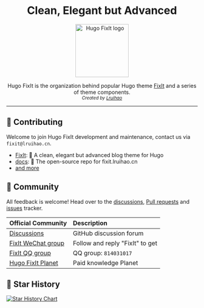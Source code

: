 <h1 align="center">Clean, Elegant but Advanced</h1>

<p align="center">
  <a href="https://fixit.lruihao.cn/documentation/getting-started/quick-start/">
    <img src="https://avatars.githubusercontent.com/u/110414864?s=200&v=4" alt="Hugo FixIt logo" width="140" />
  </a>
</p>

<p align="center">
  Hugo FixIt is the organization behind popular Hugo theme <a href="https://github.com/hugo-fixit/FixIt">FixIt</a> and a series of theme components.<br>
  <em><sub>Created by <a href="https://github.com/Lruihao">Lruihao</a></sub></em>
</p>

---

## 🫶 Contributing

Welcome to join Hugo FixIt development and maintenance, contact us via `fixit@lruihao.cn`.

- [FixIt](https://github.com/hugo-fixit/FixIt): 🔧 A clean, elegant but advanced blog theme for Hugo
- [docs](https://github.com/hugo-fixit/docs): 📄 The open-source repo for fixit.lruihao.cn
- [and more](https://github.com/orgs/hugo-fixit/repositories)

## 💬 Community

All feedback is welcome! Head over to the [discussions][discussions], [Pull requests][pulls] and [issues][issues] tracker.

| Official Community          | Description                     |
| :-------------------------- | :------------------------------ |
| [Discussions][discussions]  | GitHub discussion forum         |
| [FixIt WeChat group][wx-mp] | Follow and reply "FixIt" to get |
| [FixIt QQ group][qq-group]  | QQ group: `814031017`           |
| [Hugo FixIt Planet][zsxq]   | Paid knowledge Planet           |

[discussions]: https://github.com/orgs/hugo-fixit/discussions
[pulls]: https://github.com/hugo-fixit/FixIt/pulls
[issues]: https://github.com/hugo-fixit/FixIt/issues
[qq-group]: https://qm.qq.com/cgi-bin/qm/qr?k=awbwdTtSQ_-H5QGzeJxdWgv6JMbNehNM&jump_from=webapi
[wx-mp]: https://lruihao.cn/images/qr-wx-mp.webp
[zsxq]: https://t.zsxq.com/GgKEW

## 🌟 Star History

<a href="https://star-history.com/#hugo-fixit/FixIt&hugo-fixit/docs&Date">
 <picture>
   <source media="(prefers-color-scheme: dark)" srcset="https://api.star-history.com/svg?repos=hugo-fixit/FixIt&type=Date&theme=dark" />
   <source media="(prefers-color-scheme: light)" srcset="https://api.star-history.com/svg?repos=hugo-fixit/FixIt&type=Date" />
   <img alt="Star History Chart" src="https://api.star-history.com/svg?repos=hugo-fixit/FixIt&type=Date" />
 </picture>
</a>

